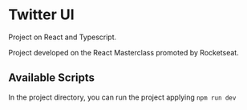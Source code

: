 # Twitter UI

Project on React and Typescript.

Project developed on the React Masterclass promoted by Rocketseat.

## Available Scripts

In the project directory, you can run the project applying `npm run dev`